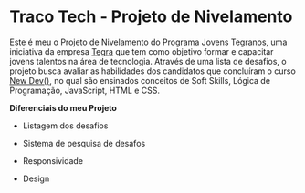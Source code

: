 # Traco Tech - Projeto de Nivelamento
Este é meu o Projeto de Nivelamento do Programa Jovens Tegranos, uma iniciativa da empresa [Tegra](https://tegra.com.br) que tem como objetivo formar e capacitar jovens talentos na área de tecnologia. Através de uma lista de desafios, o projeto busca avaliar as habilidades dos candidatos que concluíram o curso [New Dev()](https://tracotech.com.br/new-dev/), no qual são ensinados conceitos de Soft Skills, Lógica de Programação, JavaScript, HTML e CSS.

__Diferenciais do meu Projeto__

- Listagem dos desafios

- Sistema de pesquisa de desafos

- Responsividade

- Design

<!-- 

- [Design no Figma - clique para vizualizar o design]()

- [Deploy - clique para vizualizar o projeto]() 

-->
